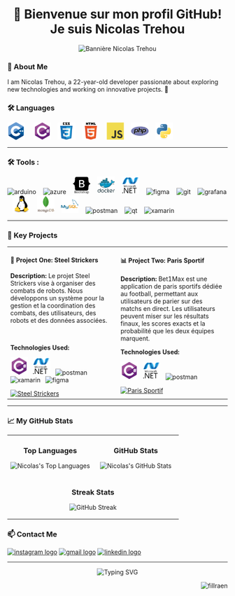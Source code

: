 <h1 align="center">👋 Bienvenue sur mon profil GitHub! Je suis Nicolas Trehou</h1>

<p align="center">
  <img src="https://github.com/Fillraen/NicolasTrehou/blob/main/shortBanner.png" alt="Bannière Nicolas Trehou">
</p>

### 🌟 About Me
<p>
I am Nicolas Trehou, a 22-year-old developer passionate about exploring new technologies and working on innovative projects. 🚀
</p>

### 🛠️ Languages
<p align="left">
  <!-- Langages -->
    <img src="https://raw.githubusercontent.com/devicons/devicon/master/icons/cplusplus/cplusplus-original.svg" alt="cplusplus" width="40" height="40"/> &nbsp;  &nbsp;  
    <img src="https://raw.githubusercontent.com/devicons/devicon/master/icons/csharp/csharp-original.svg" alt="csharp" width="40" height="40"/> &nbsp;&nbsp;  
    <img src="https://raw.githubusercontent.com/devicons/devicon/master/icons/css3/css3-original-wordmark.svg" alt="css3" width="40" height="40"/> &nbsp;&nbsp;  
    <img src="https://raw.githubusercontent.com/devicons/devicon/master/icons/html5/html5-original-wordmark.svg" alt="html5" width="40" height="40"/> &nbsp;&nbsp;  
    <img src="https://raw.githubusercontent.com/devicons/devicon/master/icons/javascript/javascript-original.svg" alt="javascript" width="40" height="40"/> &nbsp;&nbsp;  
    <img src="https://raw.githubusercontent.com/devicons/devicon/master/icons/php/php-original.svg" alt="php" width="40" height="40"/> &nbsp;&nbsp;  
    <img src="https://raw.githubusercontent.com/devicons/devicon/master/icons/python/python-original.svg" alt="python" width="40" height="40"/> &nbsp; &nbsp;
</p>

---

### 🛠️ Tools :
<p align="left">
  <!-- Outils -->
    <img src="https://cdn.worldvectorlogo.com/logos/arduino-1.svg" alt="arduino" width="40" height="40"/> &nbsp;&nbsp;
    <img src="https://www.vectorlogo.zone/logos/microsoft_azure/microsoft_azure-icon.svg" alt="azure" width="40" height="40"/> &nbsp;&nbsp;
    <img src="https://raw.githubusercontent.com/devicons/devicon/master/icons/bootstrap/bootstrap-plain-wordmark.svg" alt="bootstrap" width="40" height="40"/> &nbsp;&nbsp;
    <img src="https://raw.githubusercontent.com/devicons/devicon/master/icons/docker/docker-original-wordmark.svg" alt="docker" width="40" height="40"/> &nbsp;&nbsp;
    <img src="https://raw.githubusercontent.com/devicons/devicon/master/icons/dot-net/dot-net-original-wordmark.svg" alt="dotnet" width="40" height="40"/> &nbsp;&nbsp;
    <img src="https://www.vectorlogo.zone/logos/figma/figma-icon.svg" alt="figma" width="40" height="40"/> &nbsp;&nbsp;
    <img src="https://www.vectorlogo.zone/logos/git-scm/git-scm-icon.svg" alt="git" width="40" height="40"/> &nbsp;&nbsp;
    <img src="https://www.vectorlogo.zone/logos/grafana/grafana-icon.svg" alt="grafana" width="40" height="40"/> &nbsp;&nbsp;
    <img src="https://raw.githubusercontent.com/devicons/devicon/master/icons/linux/linux-original.svg" alt="linux" width="40" height="40"/> &nbsp;&nbsp;
    <img src="https://raw.githubusercontent.com/devicons/devicon/master/icons/mongodb/mongodb-original-wordmark.svg" alt="mongodb" width="40" height="40"/> &nbsp;&nbsp;
    <img src="https://raw.githubusercontent.com/devicons/devicon/master/icons/mysql/mysql-original-wordmark.svg" alt="mysql" width="40" height="40"/> &nbsp;&nbsp;
    <img src="https://www.vectorlogo.zone/logos/getpostman/getpostman-icon.svg" alt="postman" width="40" height="40"/> &nbsp;&nbsp;
    <img src="https://upload.wikimedia.org/wikipedia/commons/0/0b/Qt_logo_2016.svg" alt="qt" width="40" height="40"/> &nbsp;&nbsp;
    <img src="https://raw.githubusercontent.com/detain/svg-logos/780f25886640cef088af994181646db2f6b1a3f8/svg/xamarin.svg" alt="xamarin" width="40" height="40"/> &nbsp;&nbsp;
</p>

---

### 📁 Key Projects
<table>
  <tr>
    <td width="50%" valign="top">

       
  <h4>🚀 Project One: Steel Strickers</h4>
      <p><strong>Description:</strong> Le projet Steel Strickers vise à organiser des combats de robots. Nous développons un système pour la gestion et la coordination des combats, des utilisateurs, des robots et des données associées.</p>
      <p>&nbsp;</p>
      <p><strong>Technologies Used:</strong></p>
      <p align="left">
        <img src="https://raw.githubusercontent.com/devicons/devicon/master/icons/csharp/csharp-original.svg" alt="csharp" width="40" height="40"/> &nbsp;
        <img src="https://raw.githubusercontent.com/devicons/devicon/master/icons/dot-net/dot-net-original-wordmark.svg" alt="dotnet" width="40" height="40"/> &nbsp;
        <img src="https://www.vectorlogo.zone/logos/getpostman/getpostman-icon.svg" alt="postman" width="40" height="40"/> &nbsp;
        <img src="https://raw.githubusercontent.com/detain/svg-logos/780f25886640cef088af994181646db2f6b1a3f8/svg/xamarin.svg" alt="xamarin" width="40" height="40"/> &nbsp;
        <img src="https://www.vectorlogo.zone/logos/figma/figma-icon.svg" alt="figma" width="40" height="40"/> &nbsp;
      </p>
      <a href="https://github.com/fillraen/SteelStrickers">
        <img src="https://github-readme-stats.vercel.app/api/pin/?username=fillraen&repo=SteelStrickers&theme=tokyonight" alt="Steel Strickers" />
      </a>

  </td>
    <td width="50%" valign="top">

  <h4>📊 Project Two: Paris Sportif</h4>
      <p><strong>Description:</strong> Bet1Max est une application de paris sportifs dédiée au football, permettant aux utilisateurs de parier sur des matchs en direct. Les utilisateurs peuvent miser sur les résultats finaux, les scores exacts et la probabilité que les deux équipes marquent.</p>
      <p><strong>Technologies Used:</strong></p>
      <p align="left">
        <img src="https://raw.githubusercontent.com/devicons/devicon/master/icons/csharp/csharp-original.svg" alt="csharp" width="40" height="40"/> &nbsp;
        <img src="https://raw.githubusercontent.com/devicons/devicon/master/icons/dot-net/dot-net-original-wordmark.svg" alt="dotnet" width="40" height="40"/> &nbsp;
        <img src="https://www.vectorlogo.zone/logos/getpostman/getpostman-icon.svg" alt="postman" width="40" height="40"/> &nbsp;
      </p>
      <a href="https://github.com/fillraen/parisSportif">
        <img src="https://github-readme-stats.vercel.app/api/pin/?username=fillraen&repo=parisSportif&theme=tokyonight" alt="Paris Sportif" />
      </a>

  </td>
  </tr>
</table>



---

 ### 📈 My GitHub Stats


<table align="center">
  <tr>

  <td width="50%" valign="top">
      <h3 align="center">Top Languages</h3>
      <p align="center">
        <img src="https://github-readme-stats.vercel.app/api/top-langs/?username=Fillraen&theme=tokyonight&layout=compact" alt="Nicolas's Top Languages">
      </p>
    </td>
    

  <td width="50%" valign="top">
      <h3 align="center">GitHub Stats</h3>
      <p align="center">
        <img src="https://github-readme-stats.vercel.app/api?username=Fillraen&show_icons=true&theme=tokyonight&layout=compact" alt="Nicolas's GitHub Stats">
      </p>
    </td>
  </tr>

  <tr>
    <!-- Troisième élément (s'étend sur toute la largeur) -->
    <td colspan="2">
      <h3 align="center">Streak Stats</h3>
      <p align="center">
        <img src="https://github-readme-streak-stats.herokuapp.com/?user=Fillraen&theme=tokyonight&layout=compact" alt="GitHub Streak">
      </p>
    </td>
  </tr>
</table>



### 📫 Contact Me
<div align="left">
  <a href="https://www.instagram.com/nicolas.trehou"><img src="https://img.shields.io/static/v1?message=Instagram&logo=instagram&label=&color=E4405F&logoColor=white&labelColor=&style=for-the-badge" href="https://www.instagram.com/nicolas.trehou" height="35" alt="instagram logo"  /></a>
  <a href="mailto:nt.aergie@gmail.com"><img src="https://img.shields.io/static/v1?message=Gmail&logo=gmail&label=&color=D14836&logoColor=white&labelColor=&style=for-the-badge" height="35" alt="gmail logo"  /></a>
  <a href="https://www.linkedin.com/in/ntrehou"><img src="https://img.shields.io/static/v1?message=LinkedIn&logo=linkedin&label=&color=0077B5&logoColor=white&labelColor=&style=for-the-badge" height="35" alt="linkedin logo"  /></a>
</div>


---

<p align="center">
  <img src="https://readme-typing-svg.herokuapp.com?lines=Passionné+par+le+code;Innovateur+en+technologie;Toujours+en+apprentissage" alt="Typing SVG"/>
  <p align="right"> <img src="https://komarev.com/ghpvc/?username=fillraen&label=Profile%20views&color=0e75b6&style=flat" alt="fillraen" /> </p>
</p>
